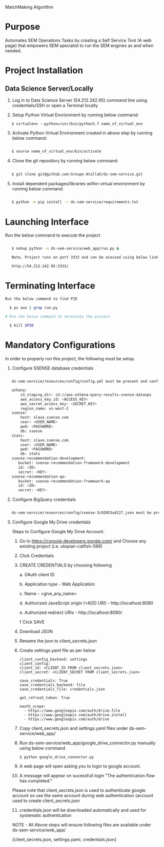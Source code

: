 MatchMaking Algorithm




# Purpose

Automates SEM Operations Tasks by creating a Self Service Tool (A web page) that empowers SEM specialist to run the SEM engines as and when needed.



# Project Installation

## Data Science Server/Locally

1. Log in to Data Science Server (54.212.242.95) command line using credentials/SSH or open a Terminal locally

2. Setup Python Virtual Envrionment by running below command:
   
```
   $ virtualenv --python=/usr/bin/python3.7 name_of_virtual_env
```

3. Activate Python Virtual Environment created in above step by running below command:
```bash

   $ source name_of_virtual_env/bin/activate
```

4. Clone the git repository by running below command:
```bash
 
   $ git clone git@github.com:Groupe-Atallah/ds-sem-service.git
```

5. Install dependent packages/libraries within virtual environment by running below command:
```bash
  
   $ python -m pip install -r ds-sem-service/requirements.txt

```

# Launching Interface
Run the below command to execute the project
```bash

   $ nohup python -u ds-sem-service/web_app/run.py &

   Note, Project runs on port 3333 and can be acessed using below link:

   http://54.212.242.95:3333/

```

# Terminating Interface
```bash
Run the below command to find PID

  $ ps aux | grep run.py

# Run the below command to terminate the process
  
  $ kill $PID
```

# Mandatory Configurations

In order to properly run this project, the following must be setup.

1. Configure SSENSE database credentials

```bash

   ds-sem-service/resources/config/config.yml must be present and configured as per below

   athena:
       s3_staging_dir: s3://aws-athena-query-results-ssense-dataops
       aws_access_key_id: <ACCESS_KEY>
       aws_secret_access_key: <SECRET_KEY>
       region_name: us-west-2
   ssense:
       host: slave.ssense.com
       user: <USER_NAME>
       pwd: <PASSWORD>
       db: ssense
   stats:
       host: slave.ssense.com
       user: <USER_NAME>
       pwd: <PASSWORD>
       db: stats   
   ssense-recommendation-development:
      bucket: ssense-recommendation-framework-development
      id: <ID>
      secret: <KEY>
   ssense-recommendation-qa:
      bucket: ssense-recommendation-framework-qa
      id: <ID>
      secret: <KEY>
```

2. Configure BigQuery credentials
```bash

   ds-sem-service/resources/config/ssense-3c92053ad127.json must be present
```

3. Configure Google My Drive credentials


   Steps to Configure Google My Drive Account:

   1. Go to https://console.developers.google.com/ and Choose any existing project (i.e. utopian-catfish-599)

   2. Click Credentials 

   3. CREATE CREDENTIALS by choosing following

      a. OAuth  client ID
      
      b. Application type - Web Application
      
      c. Name - <give_any_name>
      
      d. Authorized JavaScript origin (+ADD URI) - http://localhost:8080
      
      e. Authorized redirect URIs  - http://localhost:8080/
      
      f Click SAVE

   4. Download JSON
   
   5. Rename the json to client_secrets.json
   
   6. Create settings.yaml file as per below
      ```
      client_config_backend: settings
      client_config:
      client_id: <CLIENT_ID FROM client_secrets.json>
      client_secret: <CLIENT_SECRET FROM client_secrets.json>

      save_credentials: True
      save_credentials_backend: file
      save_credentials_file: credentials.json

      get_refresh_token: True

      oauth_scope:
        - https://www.googleapis.com/auth/drive.file
        - https://www.googleapis.com/auth/drive.install
        - https://www.googleapis.com/auth/drive

      ```
      

   7. Copy client_secrets.json and  settings.yaml files under ds-sem-service/web_app/
   
   8. Run ds-sem-service/web_app/google_drive_connector.py manually using below command
      ```
      $ python google_drive_connector.py
      ```
   
   9. A web page will open asking you to login to google account.
   
   10. A message will appear on sucessfull login "The authentication flow has completed."
    
    Please note that client_secrets.json is used to authenticate google account so use the same account during web authentication 
    (account used to create  client_secrets.json
   
   11. credentials.json will be downloaded automatically and used for systematic authentication
   
   NOTE - All Above steps will ensure following files are available under ds-sem-service/web_app/
   
      [client_secrets.json, settings.yaml, credentials.json]
      





